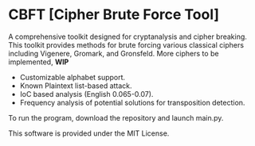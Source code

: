 # CBFT [Cipher Brute Force Tool]

A comprehensive toolkit designed for cryptanalysis and cipher breaking.
This toolkit provides methods for brute forcing various classical ciphers including Vigenere, Gromark, and Gronsfeld.
More ciphers to be implemented, **WIP**

- Customizable alphabet support.
- Known Plaintext list-based attack.
- IoC based analysis (English 0.065-0.07).
- Frequency analysis of potential solutions for transposition detection.

To run the program, download the repository and launch main.py.

This software is provided under the MIT License.
